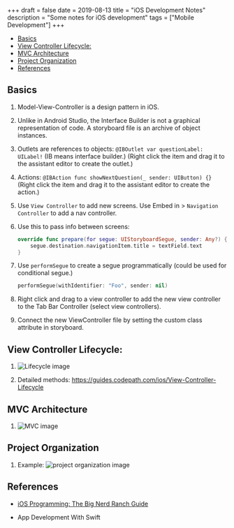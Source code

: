 +++
draft = false
date = 2019-08-13
title = "iOS Development Notes"
description = "Some notes for iOS development"
tags = ["Mobile Development"]
+++

* [Basics](#basics)
* [View Controller Lifecycle:](#view-controller-lifecycle)
* [MVC Architecture](#mvc-architecture)
* [Project Organization](#project-organization)
* [References](#references)

## Basics

1. Model-View-Controller is a design pattern in iOS.

2. Unlike in Android Studio, the Interface Builder is not a graphical representation of code. A storyboard file is an archive of object instances.

3. Outlets are references to objects: `@IBOutlet var questionLabel: UILabel!` (IB means interface builder.) (Right click the item and drag it to the assistant editor to create the outlet.)

4. Actions: `@IBAction func showNextQuestion(_ sender: UIButton) {}` (Right click the item and drag it to the assistant editor to create the action.)

5. Use `View Controller` to add new screens. Use Embed in > `Navigation Controller` to add a nav controller.

6. Use this to pass info between screens:

    ```swift
    override func prepare(for segue: UIStoryboardSegue, sender: Any?) {
        segue.destination.navigationItem.title = textField.text
    }
    ```

7. Use `performSegue` to create a segue programmatically (could be used for conditional segue.)

    ```swift
    performSegue(withIdentifier: "Foo", sender: nil)
    ```

8. Right click and drag to a view controller to add the new view controller to the Tab Bar Controller (select view controllers).

9. Connect the new ViewController file by setting the custom class attribute in storyboard.

## View Controller Lifecycle:

1. ![Lifecycle image]({{https://tillchen.com}}/images/ios_lifecycle.png)

2. Detailed methods: <https://guides.codepath.com/ios/View-Controller-Lifecycle>

## MVC Architecture

1. ![MVC image]({{https://tillchen.com}}/images/mvc.png)

## Project Organization

1. Example: ![project organization image]({{https://tillchen.com}}/images/ios_project_organization.jpeg)

## References

* [iOS Programming: The Big Nerd Ranch Guide](https://www.amazon.com/iOS-Programming-Ranch-Guide-Guides/dp/0134682335/ref=sr_1_2?keywords=ios+programming&qid=1564912891&s=gateway&sr=8-2)

* App Development With Swift
